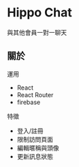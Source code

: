 # Hippo Chat
與其他會員一對一聊天

## 關於
運用
- React
- React Router
- firebase

特徵
- 登入/註冊
- 限制訪問頁面
- 編輯暱稱與頭像
- 更新訊息狀態
